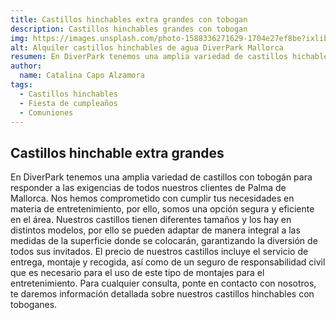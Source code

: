 ```yaml
---
title: Castillos hinchables extra grandes con tobogan
description: Castillos hinchables grandes con tobogan  
img: https://images.unsplash.com/photo-1588336271629-1704e27ef8be?ixlib=rb-1.2.1&ixid=eyJhcHBfaWQiOjEyMDd9&auto=format&fit=crop&w=2158&q=80
alt: Alquiler castillos hinchables de agua DiverPark Mallorca
resumen: En DiverPark tenemos una amplia variedad de castillos hichables para todo tipo de eventos
author: 
  name: Catalina Capo Alzamora
tags: 
  - Castillos hinchables 
  - Fiesta de cumpleaños
  - Comuniones
---
```


## Castillos hinchable extra grandes

  En DiverPark tenemos una amplia variedad de castillos con tobogán
  para responder a las exigencias de todos nuestros clientes de
  Palma de Mallorca. Nos hemos comprometido con cumplir tus
  necesidades en materia de entretenimiento, por ello, somos una
  opción segura y eficiente en el área. Nuestros castillos tienen
  diferentes tamaños y los hay en distintos modelos, por ello se
  pueden adaptar de manera integral a las medidas de la superficie
  donde se colocarán, garantizando la diversión de todos sus
  invitados. El precio de nuestros castillos incluye el servicio de
  entrega, montaje y recogida, así como de un seguro de
  responsabilidad civil que es necesario para el uso de este tipo de
  montajes para el entretenimiento. Para cualquier consulta, ponte
  en contacto con nosotros, te daremos información detallada sobre
  nuestros castillos hinchables con toboganes.